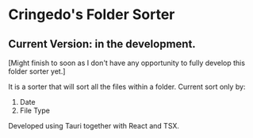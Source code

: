 # Cringedo's Folder Sorter

Current Version: in the development.
--------------------
[Might finish to soon as I don't have any opportunity to fully develop this folder sorter yet.]

It is a sorter that will sort all the files within a folder. Current sort only by: 
1. Date
2. File Type

Developed using Tauri together with React and TSX. 

